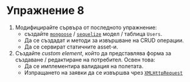 # Упражнение 8

1. Модифицирайте сървъра от последното упражнение:
    * създайте [`mongoose`](https://mongoosejs.com/) / [`sequelize`](http://docs.sequelizejs.com/) модел / таблица `Users`.
    * Да се създадат и методи за извършване на CRUD операции.
    * Да се сервират статичните asset-и.
1. Създайте *custom element*, който да представлява форма за създаване / редактиране на потребител. Освен това:
    * Да се имплементира валидация на полетата.
    * Изпращането на заявки да се извършва чрез [`XMLHttpRequest`](https://developer.mozilla.org/en-US/docs/Web/API/XMLHttpRequest/Using_XMLHttpRequest)
